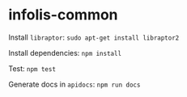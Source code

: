 infolis-common
==============

Install `libraptor`: `sudo apt-get install libraptor2`

Install dependencies: `npm install`

Test: `npm test`

Generate docs in `apidocs`: `npm run docs`
